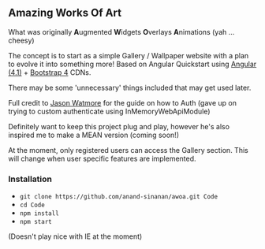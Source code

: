 ## Amazing Works Of Art ##

What was originally **A**ugmented **W**idgets **O**verlays **A**nimations (yah ... cheesy)

The concept is to start as a simple Gallery / Wallpaper website with a plan to evolve it into something more!
Based on Angular Quickstart using [Angular (4.1)](https://angular.io/) + [Bootstrap 4](https://v4-alpha.getbootstrap.com/) CDNs.

There may be some 'unnecessary' things included that may get used later.

Full credit to [Jason Watmore](http://jasonwatmore.com/) for the guide on how to Auth (gave up on trying to custom authenticate using InMemoryWebApiModule)

Definitely want to keep this project plug and play, however he's also inspired me to make a MEAN version (coming soon!)

At the moment, only registered users can access the Gallery section. This will change when user specific features are implemented.

### Installation ###

* `git clone https://github.com/anand-sinanan/awoa.git Code`
* `cd Code`
* `npm install`
* `npm start`

(Doesn't play nice with IE at the moment)
